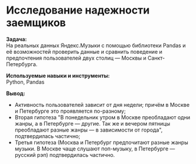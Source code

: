 # Исследование надежности заемщиков
**Задача:**\
На реальных данных Яндекс.Музыки c помощью библиотеки Pandas и её возможностей проверить данные и сравнить поведение и предпочтения пользователей двух столиц — Москвы и Санкт-Петербурга.

**Используемые навыки и инструменты:**\
Python, Pandas

**Вывод:**
* Активность пользователей зависит от дня недели; причём в Москве и Петербурге это проявляется по-разному;
* Вторая гипотеза "В понедельник утром в Москве преобладают одни жанры, а в Петербурге — другие. Так же и вечером пятницы преобладают разные жанры — в зависимости от города", подтвердилась частично;
* Третья гипотеза (Москва и Петербург предпочитают разные жанры музыки. В Москве чаще слушают поп-музыку, в Петербурге — русский рэп) подтвердилась частично.
